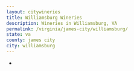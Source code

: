 ```yaml
---
layout: citywineries
title: Williamsburg Wineries
description: Wineries in Williamsburg, VA
permalink: /virginia/james-city/williamsburg/
state: va
county: james city
city: williamsburg
---
```

-
